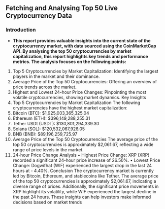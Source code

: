 ## Fetching and Analysing Top 50 Live Cryptocurrency Data ##
### Introduction ###
- **This report provides valuable insights into the current state of the cryptocurrency market, with data 
sourced using the CoinMarketCap API. By analysing the top 50 cryptocurrencies by market 
capitalization, this report highlights key trends and performance metrics. The analysis focuses on the 
following points:**
1. Top 5 Cryptocurrencies by Market Capitalization: Identifying the largest players in the 
market and their dominance.
2. Average Price of the Top 50 Cryptocurrencies: Offering an overview of price trends across 
the market.
3. Highest and Lowest 24-hour Price Changes: Pinpointing the most volatile cryptocurrencies, 
showing market dynamics.
Key Insights
1. Top 5 Cryptocurrencies by Market Capitalization
The following cryptocurrencies have the highest market capitalization:
1. Bitcoin (BTC): $1,925,003,365,325.04
2. Ethereum (ETH): $396,149,288,255.31
3. Tether USDt (USDT): $130,801,294,339.30
4. Solana (SOL): $120,532,067,926.05
5. BNB (BNB): $89,196,259,725.97
2. Average Price of the Top 50 Cryptocurrencies
The average price of the top 50 cryptocurrencies is approximately $2,061.67, reflecting a wide range 
of price levels in the market.
3. 24-hour Price Change Analysis
• Highest Price Change: XRP (XRP) recorded a significant 24-hour price increase of 26.50%.
• Lowest Price Change: Dogwifhat (WIF) experienced the largest drop in the last 24 hours at -
4.40%.
Conclusion
The cryptocurrency market is currently led by Bitcoin, Ethereum, and stablecoins like Tether. 
The average price of the top 50 cryptocurrencies is approximately $2,061.67, indicating a diverse 
range of prices. Additionally, the significant price movements in XRP highlight its volatility, while WIF 
experienced the largest decline in the past 24 hours. These insights can help investors make informed 
decisions based on market trends
